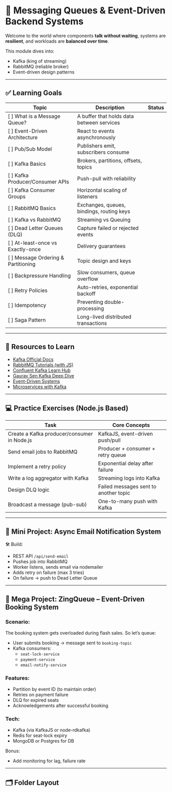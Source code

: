 # 📨 Messaging Queues & Event-Driven Backend Systems

Welcome to the world where components **talk without waiting**, systems are **resilient**, and workloads are **balanced over time**.

This module dives into:
- Kafka (king of streaming)
- RabbitMQ (reliable broker)
- Event-driven design patterns

---

## ✅ Learning Goals

| Topic | Description | Status |
|-------|-------------|--------|
| [ ] What is a Message Queue? | A buffer that holds data between services |
| [ ] Event-Driven Architecture | React to events asynchronously |
| [ ] Pub/Sub Model | Publishers emit, subscribers consume |
| [ ] Kafka Basics | Brokers, partitions, offsets, topics |
| [ ] Kafka Producer/Consumer APIs | Push-pull with reliability |
| [ ] Kafka Consumer Groups | Horizontal scaling of listeners |
| [ ] RabbitMQ Basics | Exchanges, queues, bindings, routing keys |
| [ ] Kafka vs RabbitMQ | Streaming vs Queuing |
| [ ] Dead Letter Queues (DLQ) | Capture failed or rejected events |
| [ ] At-least-once vs Exactly-once | Delivery guarantees |
| [ ] Message Ordering & Partitioning | Topic design and keys |
| [ ] Backpressure Handling | Slow consumers, queue overflow |
| [ ] Retry Policies | Auto-retries, exponential backoff |
| [ ] Idempotency | Preventing double-processing |
| [ ] Saga Pattern | Long-lived distributed transactions |

---

## 📎 Resources to Learn

- [Kafka Official Docs](https://kafka.apache.org/documentation/)
- [RabbitMQ Tutorials (with JS)](https://www.rabbitmq.com/getstarted.html)
- [Confluent Kafka Learn Hub](https://developer.confluent.io/learn-kafka/)
- [Gaurav Sen Kafka Deep Dive](https://www.youtube.com/watch?v=Y6Ev8GIlbxc)
- [Event-Driven Systems](https://martinfowler.com/articles/201701-event-driven.html)
- [Microservices with Kafka](https://www.youtube.com/watch?v=5vVh-THodB4)

---

## 💻 Practice Exercises (Node.js Based)

| Task | Core Concepts |
|------|----------------|
| Create a Kafka producer/consumer in Node.js | KafkaJS, event-driven push/pull |
| Send email jobs to RabbitMQ | Producer + consumer + retry queue |
| Implement a retry policy | Exponential delay after failure |
| Write a log aggregator with Kafka | Streaming logs into Kafka |
| Design DLQ logic | Failed messages sent to another topic |
| Broadcast a message (pub-sub) | One-to-many push with Kafka |

---

## 🔧 Mini Project: Async Email Notification System

🛠️ Build:
- REST API `/api/send-email`
- Pushes job into RabbitMQ
- Worker listens, sends email via nodemailer
- Adds retry on failure (max 3 tries)
- On failure → push to Dead Letter Queue

---

## 🧪 Mega Project: ZingQueue – Event-Driven Booking System

### Scenario:
The booking system gets overloaded during flash sales. So let’s queue:

- User submits booking → message sent to `booking-topic`
- Kafka consumers:
  - `seat-lock-service`
  - `payment-service`
  - `email-notify-service`

### Features:
- Partition by event ID (to maintain order)
- Retries on payment failure
- DLQ for expired seats
- Acknowledgements after successful booking

### Tech:
- Kafka (via KafkaJS or node-rdkafka)
- Redis for seat-lock expiry
- MongoDB or Postgres for DB

Bonus:
- Add monitoring for lag, failure rate

---

## 🗂️ Folder Layout

